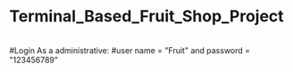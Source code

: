 # Terminal_Based_Fruit_Shop_Project
<br>
#Login As a administrative:
#user name = "Fruit" and password = "123456789"
